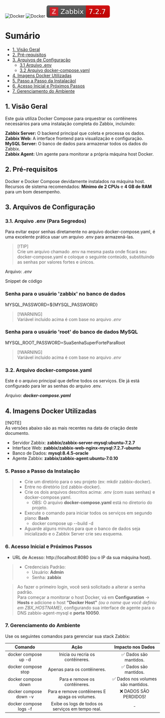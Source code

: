 ![Docker](https://img.shields.io/badge/docker-%230db7ed.svg?style=for-the-badge&logo=docker&logoColor=white)
![Docker](https://img.shields.io/badge/MySQL-005C84?style=for-the-badge&logo=mysql&logoColor=white)
![Zabbix](/icons/zabbix-badge.svg)

# Sumário
- [1. Visão Geral](#1-visão-geral)
- [2. Pré-requisitos](#2-pré-requisito)
- [3. Arquivos de Configuração](#3-arquivos-de-configuração)
  - [3.1 Arquivo .env](#31-arquivo-env-para-segredos)
  - [3.2 Arquivo docker-compose.yaml](#32-Arquivo-docker-compose.yaml)
- [4. Imagens Docker Utilizadas](#4-Imagens-Docker-Utilizadas)
- [5. Passo a Passo da Instalaçãol](#5-Passo-a-Passo-da-Instalação)
- [6. Acesso Inicial e Próximos Passos](#6-Acesso-Inicial-e-Próximos-Passos)
- [7. Gerenciamento do Ambiente](#7-Gerenciamento-do-Ambiente)

## 1. Visão Geral
Este guia utiliza Docker Compose para orquestrar os contêineres necessários para uma instalação completa do Zabbix, incluindo:

<b>Zabbix Server:</b> O backend principal que coleta e processa os dados.<br>
<b>Zabbix Web:</b> A interface frontend para visualização e configuração.<br>
<b>MySQL Server:</b> O banco de dados para armazenar todos os dados do Zabbix.<br>
<b>Zabbix Agent:</b> Um agente para monitorar a própria máquina host Docker.<br>

## 2. Pré-requisitos
Docker e Docker Compose devidamente instalados na máquina host.
Recursos de sistema recomendados: <b>Mínimo de 2 CPUs</b> e <b>4 GB de RAM</b> para um bom desempenho.

## 3. Arquivos de Configuração
### 3.1. Arquivo .env (Para Segredos)
Para evitar expor senhas diretamente no arquivo docker-compose.yaml, é uma excelente prática usar um arquivo .env para armazená-las.

> [!TIP]<br>
> Crie um arquivo chamado .env na mesma pasta onde ficará seu docker-compose.yaml e coloque o seguinte conteúdo, substituindo as senhas por valores fortes e únicos.

Arquivo: <i>.env</i>

Snippet de código

### Senha para o usuário 'zabbix' no banco de dados
MYSQL_PASSWORD=${MYSQL_PASSWORD}
> [!WARNING]<br>
> Variável incluido acima é com base no arquivo <i>.env</i>

### Senha para o usuário 'root' do banco de dados MySQL
MYSQL_ROOT_PASSWORD=SuaSenhaSuperForteParaRoot
> [!WARNING]<br>
> Variável incluido acima é com base no arquivo <i>.env</i>


### 3.2. Arquivo docker-compose.yaml
Este é o arquivo principal que define todos os serviços. Ele já está configurado para ler as senhas do arquivo .env.

<i>Arquivo: <b>docker-compose.yaml</b></i>


## 4. Imagens Docker Utilizadas
[!NOTE]<br>
As versões abaixo são as mais recentes na data de criação deste documento.

  - Servidor Zabbix: <b>zabbix/zabbix-server-mysql:ubuntu-7.2.7</b>
  - Interface Web: <b>zabbix/zabbix-web-nginx-mysql:7.2.7-ubuntu</b>
  - Banco de Dados: <b>mysql:8.4.5-oracle</b>
  - Agente Zabbix: <b>zabbix/zabbix-agent:ubuntu-7.0.10</b>


### 5. Passo a Passo da Instalação
> - Crie um diretório para o seu projeto (ex: mkdir zabbix-docker).<br>
> - Entre no diretório (cd zabbix-docker).<br>
> - Crie os dois arquivos descritos acima: .env (com suas senhas) e docker-compose.yaml.<br>
>   - OBS: O arquivo <b>docker-compose.yaml</b> está no diretorio do projeto.
> - Execute o comando para iniciar todos os serviços em segundo plano: <b>Bash</b><br>
>   - docker compose up --build -d<br>
>  - Aguarde alguns minutos para que o banco de dados seja inicializado e o Zabbix Server crie seu esquema.

### 6. Acesso Inicial e Próximos Passos
- URL de Acesso: http://localhost:8080 (ou o IP da sua máquina host).<br>
>  - Credenciais Padrão:
>    - Usuário: <b>Admin</b>
>    - Senha: <b>zabbix</b><br>

> Ao fazer o primeiro login, você será solicitado a alterar a senha padrão.<br>
Para começar a monitorar o host Docker, vá em <b>Configuration</b> -> <b>Hosts</b> e adicione o host <b>"Docker Host"</b> <i>(ou o nome que você definiu em ZBX_HOSTNAME)</i>, configurando sua interface de agente para o DNS zabbix-agent-mysql e <b>porta 10050</b>.

### 7. Gerenciamento do Ambiente
Use os seguintes comandos para gerenciar sua stack Zabbix:

| Comando |	Ação | Impacto nos Dados |
|  :---:  | :---: |   :---: |
| docker compose up -d | Inicia ou recria os contêineres. |	✅ Dados são mantidos.
| docker compose stop	| Apenas para os contêineres.	| ✅ Dados são mantidos.
| docker compose down |	Para e remove os contêineres. |	✅ Dados nos volumes são mantidos.
| docker compose down -v |	Para e remove contêineres E apaga os volumes.	| ❌ DADOS SÃO PERDIDOS!
| docker compose logs -f	| Exibe os logs de todos os serviços em tempo real. |	-